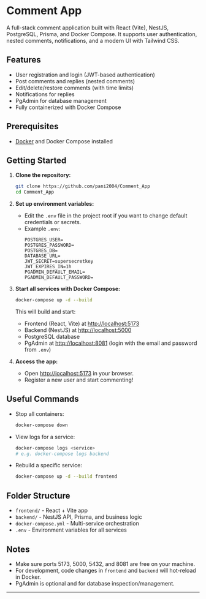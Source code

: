 # Comment App

A full-stack comment application built with React (Vite), NestJS, PostgreSQL, Prisma, and Docker Compose. It supports user authentication, nested comments, notifications, and a modern UI with Tailwind CSS.

## Features
- User registration and login (JWT-based authentication)
- Post comments and replies (nested comments)
- Edit/delete/restore comments (with time limits)
- Notifications for replies
- PgAdmin for database management
- Fully containerized with Docker Compose

## Prerequisites
- [Docker](https://www.docker.com/products/docker-desktop) and Docker Compose installed

## Getting Started

1. **Clone the repository:**
   ```sh
   git clone https://github.com/pani2004/Comment_App
   cd Comment_App
   ```

2. **Set up environment variables:**
   - Edit the `.env` file in the project root if you want to change default credentials or secrets.
   - Example `.env`:
     ```env
     POSTGRES_USER=
     POSTGRES_PASSWORD=
     POSTGRES_DB=
     DATABASE_URL=
     JWT_SECRET=supersecretkey
     JWT_EXPIRES_IN=1h
     PGADMIN_DEFAULT_EMAIL=
     PGADMIN_DEFAULT_PASSWORD=
     ```

3. **Start all services with Docker Compose:**
   ```sh
   docker-compose up -d --build
   ```
   This will build and start:
   - Frontend (React, Vite) at [http://localhost:5173](http://localhost:5173)
   - Backend (NestJS) at [http://localhost:5000](http://localhost:5000)
   - PostgreSQL database
   - PgAdmin at [http://localhost:8081](http://localhost:8081) (login with the email and password from `.env`)

4. **Access the app:**
   - Open [http://localhost:5173](http://localhost:5173) in your browser.
   - Register a new user and start commenting!

## Useful Commands
- Stop all containers:
  ```sh
  docker-compose down
  ```
- View logs for a service:
  ```sh
  docker-compose logs <service>
  # e.g. docker-compose logs backend
  ```
- Rebuild a specific service:
  ```sh
  docker-compose up -d --build frontend
  ```

## Folder Structure
- `frontend/` - React + Vite app
- `backend/`  - NestJS API, Prisma, and business logic
- `docker-compose.yml` - Multi-service orchestration
- `.env` - Environment variables for all services

## Notes
- Make sure ports 5173, 5000, 5432, and 8081 are free on your machine.
- For development, code changes in `frontend` and `backend` will hot-reload in Docker.
- PgAdmin is optional and for database inspection/management.

---


